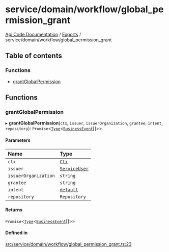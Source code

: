 # service/domain/workflow/global\_permission\_grant
 
[Api Code Documentation](../README.md) / [Exports](../modules.md) / service/domain/workflow/global\_permission\_grant

## Table of contents

### Functions

- [grantGlobalPermission](service_domain_workflow_global_permission_grant.md#grantglobalpermission)

## Functions

### grantGlobalPermission

▸ **grantGlobalPermission**(`ctx`, `issuer`, `issuerOrganization`, `grantee`, `intent`, `repository`): `Promise`\<[`Type`](result.md#type)\<[`BusinessEvent`](service_domain_business_event.md#businessevent)[]\>\>

#### Parameters

| Name | Type |
| :------ | :------ |
| `ctx` | [`Ctx`](../interfaces/lib_ctx.Ctx.md) |
| `issuer` | [`ServiceUser`](../interfaces/service_domain_organization_service_user.ServiceUser.md) |
| `issuerOrganization` | `string` |
| `grantee` | `string` |
| `intent` | [`default`](authz_intents.md#default) |
| `repository` | `Repository` |

#### Returns

`Promise`\<[`Type`](result.md#type)\<[`BusinessEvent`](service_domain_business_event.md#businessevent)[]\>\>

#### Defined in

[src/service/domain/workflow/global_permission_grant.ts:23](https://github.com/openkfw/TruBudget/blob/e3c318d/api/src/service/domain/workflow/global_permission_grant.ts#L23)
